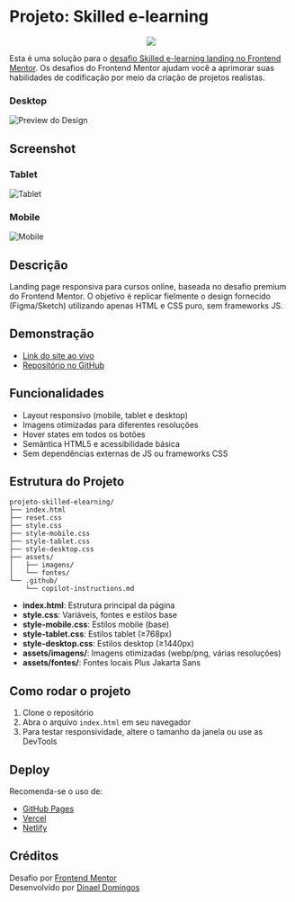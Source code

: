 # Projeto: Skilled e-learning

<p align="center">
<img loading="lazy" src="http://img.shields.io/static/v1?label=STATUS&message=FINALIZADO&color=RED&style=for-the-badge"/>
</p>

Esta é uma solução para o [desafio Skilled e-learning landing no Frontend Mentor](https://www.frontendmentor.io/challenges/skilled-elearning-landing-page-S1ObDrZ8q). Os desafios do Frontend Mentor ajudam você a aprimorar suas habilidades de codificação por meio da criação de projetos realistas.

### Desktop

![Preview do Design](./Screenshot%20-%20Desktop%20-%20Frontend%20Mentor%20Skilled%20e-learning%20landing%20page.png)

## Screenshot

### Tablet

![Tablet](./Screenshot%20-%20Tablet%20-%20Frontend%20Mentor%20Skilled%20e-learning%20landing%20page.png)

### Mobile

![Mobile](./Screenshot%20-%20Mobile%20-%20Frontend%20Mentor%20Skilled%20e-learning%20landing%20page.png)

## Descrição

Landing page responsiva para cursos online, baseada no desafio premium do Frontend Mentor. O objetivo é replicar fielmente o design fornecido (Figma/Sketch) utilizando apenas HTML e CSS puro, sem frameworks JS.

## Demonstração

- [Link do site ao vivo](https://dinaeldomingos.github.io/projeto-skilled-elearning/)
- [Repositório no GitHub](https://github.com/DinaelDomingos/projeto-skilled-elearning)

## Funcionalidades

- Layout responsivo (mobile, tablet e desktop)
- Imagens otimizadas para diferentes resoluções
- Hover states em todos os botões
- Semântica HTML5 e acessibilidade básica
- Sem dependências externas de JS ou frameworks CSS

## Estrutura do Projeto

```
projeto-skilled-elearning/
├── index.html
├── reset.css
├── style.css
├── style-mobile.css
├── style-tablet.css
├── style-desktop.css
├── assets/
│   ├── imagens/
│   └── fontes/
└── .github/
    └── copilot-instructions.md
```

- **index.html**: Estrutura principal da página
- **style.css**: Variáveis, fontes e estilos base
- **style-mobile.css**: Estilos mobile (base)
- **style-tablet.css**: Estilos tablet (≥768px)
- **style-desktop.css**: Estilos desktop (≥1440px)
- **assets/imagens/**: Imagens otimizadas (webp/png, várias resoluções)
- **assets/fontes/**: Fontes locais Plus Jakarta Sans

## Como rodar o projeto

1. Clone o repositório
2. Abra o arquivo `index.html` em seu navegador
3. Para testar responsividade, altere o tamanho da janela ou use as DevTools

## Deploy

Recomenda-se o uso de:
- [GitHub Pages](https://pages.github.com/)
- [Vercel](https://vercel.com/)
- [Netlify](https://www.netlify.com/)

## Créditos

Desafio por [Frontend Mentor](https://www.frontendmentor.io)
<br>
Desenvolvido por [Dinael Domingos](#)

